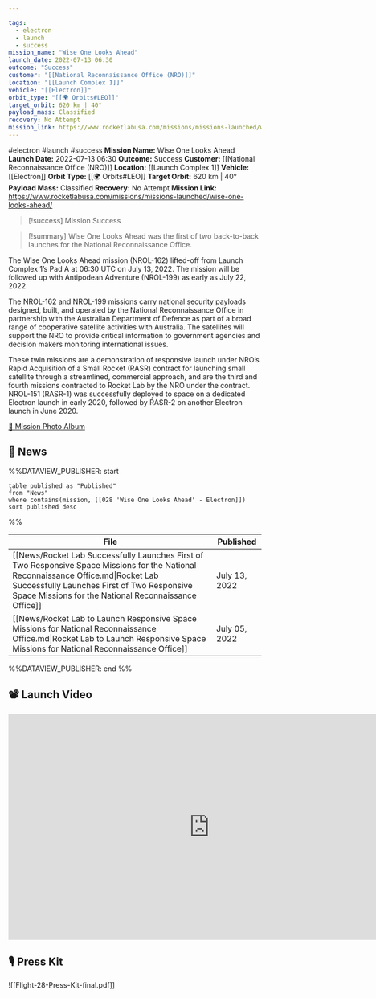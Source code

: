 ```yaml
---

tags:
  - electron
  - launch
  - success
mission_name: "Wise One Looks Ahead"
launch_date: 2022-07-13 06:30
outcome: "Success"
customer: "[[National Reconnaissance Office (NRO)]]"
location: "[[Launch Complex 1]]"
vehicle: "[[Electron]]"
orbit_type: "[[🌍 Orbits#LEO]]"
target_orbit: 620 km | 40°
payload_mass: Classified
recovery: No Attempt
mission_link: https://www.rocketlabusa.com/missions/missions-launched/wise-one-looks-ahead/
---
```


#electron #launch #success
**Mission Name:** Wise One Looks Ahead
**Launch Date:** 2022-07-13 06:30
**Outcome:** Success
**Customer:** [[National Reconnaissance Office (NRO)]]
**Location:** [[Launch Complex 1]]
**Vehicle:** [[Electron]]
**Orbit Type:** [[🌍 Orbits#LEO]]
**Target Orbit:** 620 km | 40°
**Payload Mass:** Classified
**Recovery:** No Attempt
**Mission Link:** https://www.rocketlabusa.com/missions/missions-launched/wise-one-looks-ahead/

>[!success] Mission Success

>[!summary]
Wise One Looks Ahead was the first of two back-to-back launches for the National Reconnaissance Office. 
>
The Wise One Looks Ahead mission (NROL-162) lifted-off from Launch Complex 1’s Pad A at 06:30 UTC on July 13, 2022. The mission will be followed up with Antipodean Adventure (NROL-199) as early as July 22, 2022.
>
The NROL-162 and NROL-199 missions carry national security payloads designed, built, and operated by the National Reconnaissance Office in partnership with the Australian Department of Defence as part of a broad range of cooperative satellite activities with Australia. The satellites will support the NRO to provide critical information to government agencies and decision makers monitoring international issues.
>
These twin missions are a demonstration of responsive launch under NRO’s Rapid Acquisition of a Small Rocket (RASR) contract for launching small satellite through a streamlined, commercial approach, and are the third and fourth missions contracted to Rocket Lab by the NRO under the contract. NROL-151 (RASR-1) was successfully deployed to space on a dedicated Electron launch in early 2020, followed by RASR-2 on another Electron launch in June 2020.
>
[📸 Mission Photo Album](https://www.flickr.com/photos/rocketlab/albums/72177720301774032/)

## 📰 News
%%DATAVIEW_PUBLISHER: start
```
table published as "Published"
from "News"
where contains(mission, [[028 'Wise One Looks Ahead' - Electron]])
sort published desc
```
%%

| File                                                                                                                                                                                                                                         | Published     |
| -------------------------------------------------------------------------------------------------------------------------------------------------------------------------------------------------------------------------------------------- | ------------- |
| [[News/Rocket Lab Successfully Launches First of Two Responsive Space Missions for the  National Reconnaissance Office.md\|Rocket Lab Successfully Launches First of Two Responsive Space Missions for the  National Reconnaissance Office]] | July 13, 2022 |
| [[News/Rocket Lab to Launch Responsive Space Missions for National Reconnaissance Office.md\|Rocket Lab to Launch Responsive Space Missions for National Reconnaissance Office]]                                                             | July 05, 2022 |

%%DATAVIEW_PUBLISHER: end %%
## 📽️ Launch Video

<iframe width="800" height="450" src="https://www.youtube.com/embed/f6Nphz4f9oY" title="Rocket Lab&#39;s Electron - Wise One Looks Ahead Mission" frameborder="0" allow="accelerometer; autoplay; clipboard-write; encrypted-media; gyroscope; picture-in-picture; web-share" referrerpolicy="strict-origin-when-cross-origin" allowfullscreen></iframe>     

## 🎙️ Press Kit

![[Flight-28-Press-Kit-final.pdf]]